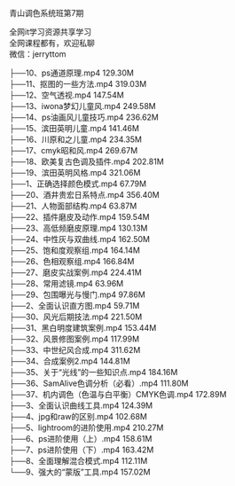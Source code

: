 青山调色系统班第7期

全网it学习资源共享学习<br>全网课程都有，欢迎私聊<br>微信：jerryttom<br>

├──10、ps通道原理.mp4 129.30M<br> ├──11、抠图的一些方法.mp4 319.03M<br> ├──12、空气透视.mp4 147.54M<br> ├──13、iwona梦幻儿童风.mp4 249.58M<br> ├──14、ps油画风儿童技巧.mp4 236.62M<br> ├──15、滨田英明儿童.mp4 141.46M<br> ├──16、川原和之儿童.mp4 234.35M<br> ├──17、cmyk昭和风.mp4 269.67M<br> ├──18、欧美复古色调及插件.mp4 202.81M<br> ├──19、滨田英明风格.mp4 321.06M<br> ├──1、正确选择颜色模式.mp4 67.79M<br> ├──20、酒井贵宏日系特点.mp4 356.40M<br> ├──21、人物面部结构.mp4 63.87M<br> ├──22、插件磨皮及动作.mp4 159.54M<br> ├──23、高低频磨皮原理.mp4 130.13M<br> ├──24、中性灰与双曲线.mp4 162.50M<br> ├──25、饱和度观察组.mp4 164.14M<br> ├──26、色相观察组.mp4 166.84M<br> ├──27、磨皮实战案例.mp4 224.41M<br> ├──28、常用滤镜.mp4 63.96M<br> ├──29、包围曝光与慢门.mp4 97.86M<br> ├──2、全面认识直方图.mp4 59.71M<br> ├──30、风光后期技法.mp4 221.50M<br> ├──31、黑白明度建筑案例.mp4 153.44M<br> ├──32、风景修图案例.mp4 117.99M<br> ├──33、中世纪风合成.mp4 311.62M<br> ├──34、合成案例2.mp4 144.81M<br> ├──35、关于“光线”的一些知识点.mp4 184.16M<br> ├──36、SamAlive色调分析（必看）.mp4 111.80M<br> ├──37、机内调色（色温与白平衡）CMYK色调.mp4 172.89M<br> ├──3、全面认识曲线工具.mp4 124.39M<br> ├──4、jpg和raw的区别.mp4 102.68M<br> ├──5、lightroom的进阶使用.mp4 210.27M<br> ├──6、ps进阶使用（上）.mp4 158.61M<br> ├──7、ps进阶使用（下）.mp4 163.42M<br> ├──8、全面理解混合模式.mp4 112.11M<br> └──9、强大的“蒙版”工具.mp4 157.02M